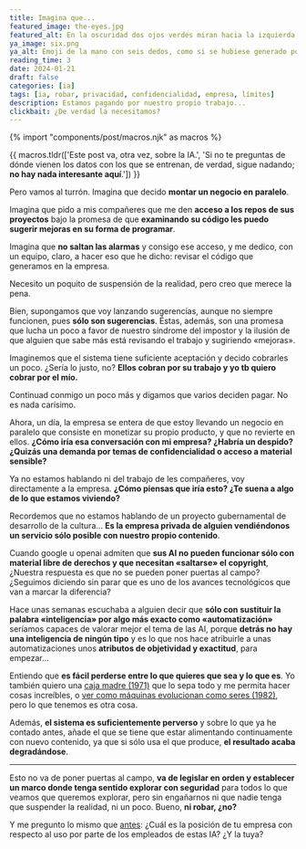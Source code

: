 ```yaml
---
title: Imagina que...
featured_image: the-eyes.jpg
featured_alt: En la oscuridad dos ojos verdes miran hacia la izquierda.
ya_image: six.png
ya_alt: Emoji de la mano con seis dedos, como si se hubiese generado por una IA.
reading_time: 3
date: 2024-01-21
draft: false
categories: [ia]
tags: [ia, robar, privacidad, confidencialidad, empresa, límites]
description: Estamos pagando por nuestro propio trabajo...
clickbait: ¿De verdad la necesitamos?
---
```

{% import "components/post/macros.njk" as macros %}

{{ macros.tldr(['Este post va, otra vez, sobre la IA.', 'Si no te preguntas de dónde vienen los datos con los que se entrenan, de verdad, sigue nadando; <strong>no hay nada interesante aquí</strong>.']) }}

Pero vamos al turrón. Imagina que decido **montar un negocio en paralelo**.

Imagina que pido a mis compañeres que me den **acceso a los repos de sus proyectos** bajo la promesa de que **examinando su código les puedo sugerir mejoras en su forma de programar**.

Imagina que **no saltan las alarmas** y consigo ese acceso, y me dedico, con un equipo, claro, a hacer eso que he dicho: revisar el código que generamos en la empresa.

Necesito un poquito de suspensión de la realidad, pero creo que merece la pena.

Bien, supongamos que voy lanzando sugerencias, aunque no siempre funcionen, pues **sólo son sugerencias**. Éstas, además, son una promesa que lucha un poco a favor de nuestro síndrome del impostor y la ilusión de que alguien que sabe más está revisando el trabajo y sugiriendo «mejoras».

Imaginemos que el sistema tiene suficiente aceptación y decido cobrarles un poco. ¿Sería lo justo, no? **Ellos cobran por su trabajo y yo tb quiero cobrar por el mío.**

Continuad conmigo un poco más y digamos que varios deciden pagar. No es nada carísimo.

Ahora, un día, la empresa se entera de que estoy llevando un negocio en paralelo que consiste en monetizar su propio producto, y que no revierte en ellos. **¿Cómo iría esa conversación con mi empresa? ¿Habría un despido? ¿Quizás una demanda por temas de confidencialidad o acceso a material sensible?**

Ya no estamos hablando ni del trabajo de les compañeres, voy directamente a la empresa. **¿Cómo piensas que iría esto? ¿Te suena a algo de lo que estamos viviendo?**

Recordemos que no estamos hablando de un proyecto gubernamental de desarrollo de la cultura… **Es la empresa privada de alguien vendiéndonos un servicio sólo posible con nuestro propio contenido**.

Cuando google u openai admiten que **sus AI no pueden funcionar sólo con material libre de derechos y que necesitan «saltarse» el copyright**, ¿Nuestra respuesta es que no se pueden poner puertas al campo? ¿Seguimos diciendo sin parar que es uno de los avances tecnológicos que van a marcar la diferencia?

Hace unas semanas escuchaba a alguien decir que **sólo con sustituir la palabra «inteligencia» por algo más exacto como «automatización»** seríamos capaces de valorar mejor el tema de las AI, porque **detrás no hay una inteligencia de ningún tipo** y es lo que nos hace atribuirle a unas automatizaciones unos **atributos de objetividad y exactitud**, para empezar...

Entiendo que **es fácil perderse entre lo que quieres que sea y lo que es**. Yo también quiero una [caja madre (1971)](https://en.wikipedia.org/wiki/Mother_Box) que lo sepa todo y me permita hacer cosas increíbles, o [ver como máquinas evolucionan como seres (1982)](https://en.wikipedia.org/wiki/Blade_Runner), pero lo que tenemos es otra cosa.

Además, **el sistema es suficientemente perverso** y sobre lo que ya he contado antes, añade el que se tiene que estar alimentando continuamente con nuevo contenido, ya que si sólo usa el que produce, **el resultado acaba degradándose**.

***

Esto no va de poner puertas al campo, **va de legislar en orden y establecer un marco donde tenga sentido explorar con seguridad** para todos lo que veamos que queremos explorar, pero sin engañarnos ni que nadie tenga que suspender la realidad, ni un poco. Bueno, **ni robar, ¿no?**

Y me pregunto lo mismo que [antes](https://sidiostedalimones.com/blog/2023/es-licito-el-uso-de-la-ia/): ¿Cuál es la posición de tu empresa con respecto al uso por parte de los empleados de estas IA? ¿Y la tuya?
